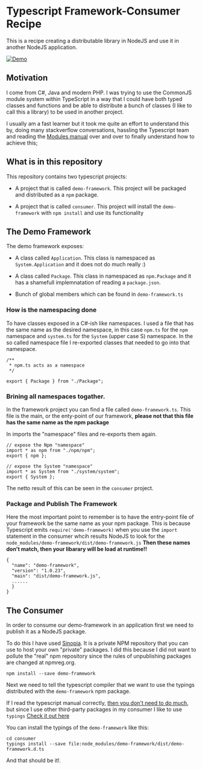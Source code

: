 # Typescript Framework-Consumer Recipe

This is a recipe creating a distributable library in NodeJS and use it in another NodeJS application.

[![Demo](https://i.vimeocdn.com/video/576178701_640x480.jpg)](https://vimeo.com/170933391)

## Motivation

I come from C#, Java and modern PHP. I was trying to use the CommonJS module system within TypeScript in a way
that I could have both typed classes and functions and be able to distribute a bunch of
classes (I like to call this a library) to be used in another project.

I usually am a fast learner but it took me quite an effort to understand this by, doing many stackverflow
conversations, hassling the Typescript team and reading the [Modules manual](https://www.typescriptlang.org/docs/handbook/modules.html) over and over to finally understand how to achieve this;

## What is in this repository

This repository contains two typescript projects:

- A project that is called `demo-framework`. This project will be packaged and distributed as a `npm` package.

- A project that is called `consumer`. This project will install the `demo-framework` with `npm install`
and use its functionality

## The Demo Framework

The demo framework exposes:

- A class called `Application`. This class is namespaced as `System.Application` and it does not do much really :)

- A class called `Package`. This class in namespaced as `npm.Package` and it has a shamefull implemnatation of reading
a `package.json`.

- Bunch of global members which can be found in `demo-framework.ts`

### How is the namespacing done

To have classes exposed in a C#-ish like namespaces. I used a file that has the same name as the desired namespace,
in this case `npm.ts` for the `npm` namespace and `system.ts` for the `System` (upper case S) namespace.
In the so called namespace file I re-exported classes that needed to go into that namespace.

```
/**
 * npm.ts acts as a namespace
 */

export { Package } from "./Package";
```

### Brining all namespaces togather.

In the framework project you can find a file called `demo-framework.ts`. This file is the main, or the enty-point
of our framework, **please not that this file has the same name as the npm package**

In imports the "namespace" files and re-exports them again.
```
// expose the Npm "namespace"
import * as npm from "./npm/npm";
export { npm };

// expose the System "namespace"
import * as System from "./system/system";
export { System };

```
The netto result of this can be seen in the `consumer` project.

### Package and Publish The Framework

Here the most important point to remember is to have the entry-point file of your framework be the same name as your
npm package. This is because Typescript emits `require('demo-framework)` when you use the `import` statement in the
consumer whcih results NodeJS to look for the `node_modules/demo-framework/dist/demo-framework.js`
**Then these names don't match, then your libarary will be load at runtime!!**

```
{
  "name": "demo-framework",
  "version": "1.0.23",
  "main": "dist/demo-framework.js",
  ......
  }
}
```

## The Consumer

In order to consume our demo-framework in an application first we need to publish it as a NodeJS package.

To do this I have used [Sinopia](https://github.com/rlidwka/sinopia). It is a private NPM repository that you can use to
host your own "private" packages. I did this because I did not want to pollute the "real" npm repository since the
rules of unpublishing packages are changed at npmreg.org.

```
npm install --save demo-framework
```

Next we need to tell the typescript compiler that we want to use the typings distributed with the `demo-framework` npm
package.

If I read the typescript manual correctly, [then you don't need to do much](https://www.typescriptlang.org/docs/handbook/typings-for-npm-packages.html), but since
I use other third-party packages in my consumer I like to use `typings` [Check it out here](https://github.com/typings/typings)

You can install the typings of the `demo-framework` like this:
```
cd consumer
typings install --save file:node_modules/demo-framework/dist/demo-framework.d.ts
```

And that should be it!.
